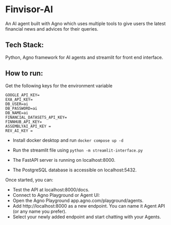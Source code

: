 # Finvisor-AI
An AI agent built with Agno which uses multiple tools to give users the latest financial news and advices for their queries.

## Tech Stack:
Python, Agno framework for AI agents and streamlit for front end interface.

## How to run:
Get the following keys for the environment variable
```
GOOGLE_API_KEY=
EXA_API_KEY=
DB_USER=ai
DB_PASSWORD=ai
DB_NAME=ai
FINANCIAL_DATASETS_API_KEY=
FINNHUB_API_KEY=
ASSEMBLYAI_API_KEY =
REV_AI_KEY =
```

- Install docker desktop and run `docker compose up -d`
- Run the streamlit file using  `python -m streamlit-interface.py`

- The FastAPI server is running on localhost:8000.
- The PostgreSQL database is accessible on localhost:5432.

Once started, you can:
- Test the API at localhost:8000/docs.
- Connect to Agno Playground or Agent UI:
- Open the Agno Playground app.agno.com/playground/agents.
- Add http://localhost:8000 as a new endpoint. You can name it Agent API (or any name you prefer).
- Select your newly added endpoint and start chatting with your Agents.
